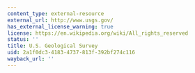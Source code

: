 ```yaml
---
content_type: external-resource
external_url: http://www.usgs.gov/
has_external_license_warning: true
license: https://en.wikipedia.org/wiki/All_rights_reserved
status: ''
title: U.S. Geological Survey
uid: 2a1f0dc3-4183-4737-813f-392bf274c116
wayback_url: ''
---
```

